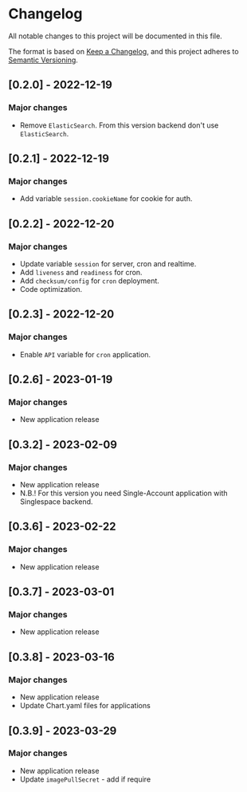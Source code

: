 # Changelog

All notable changes to this project will be documented in this file.

The format is based on [Keep a Changelog](https://keepachangelog.com/en/1.0.0/),
and this project adheres to [Semantic Versioning](https://semver.org/spec/v2.0.0.html).

## [0.2.0] - 2022-12-19

### Major changes

- Remove `ElasticSearch`. From this version backend don't use `ElasticSearch`.

## [0.2.1] - 2022-12-19

### Major changes

- Add variable `session.cookieName` for cookie for auth.

## [0.2.2] - 2022-12-20

### Major changes

- Update variable `session` for server, cron and realtime.
- Add `liveness` and `readiness` for cron.
- Add `checksum/config` for `cron` deployment.
- Code optimization.

## [0.2.3] - 2022-12-20

### Major changes

- Enable `API` variable for `cron` application.

## [0.2.6] - 2023-01-19

### Major changes

- New application release

## [0.3.2] - 2023-02-09

### Major changes

- New application release
- N.B.! For this version you need Single-Account application with Singlespace backend.

## [0.3.6] - 2023-02-22

### Major changes

- New application release

## [0.3.7] - 2023-03-01

### Major changes

- New application release

## [0.3.8] - 2023-03-16

### Major changes

- New application release
- Update Chart.yaml files for applications

## [0.3.9] - 2023-03-29

### Major changes

- New application release
- Update `imagePullSecret` - add if require

